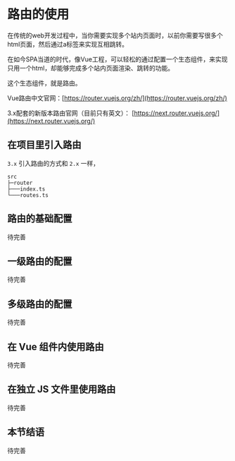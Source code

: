 # 路由的使用

在传统的web开发过程中，当你需要实现多个站内页面时，以前你需要写很多个html页面，然后通过a标签来实现互相跳转。

在如今SPA当道的时代，像Vue工程，可以轻松的通过配置一个生态组件，来实现只用一个html，却能够完成多个站内页面渲染、跳转的功能。

这个生态组件，就是路由。

Vue路由中文官网：[https://router.vuejs.org/zh/](https://router.vuejs.org/zh/)

3.x配套的新版本路由官网（目前只有英文）： [https://next.router.vuejs.org/](https://next.router.vuejs.org/)

## 在项目里引入路由

`3.x` 引入路由的方式和 `2.x` 一样，

```
src
├─router
├───index.ts
└───routes.ts
```

## 路由的基础配置

待完善

## 一级路由的配置

待完善

## 多级路由的配置

待完善

## 在 Vue 组件内使用路由

待完善

## 在独立 JS 文件里使用路由

待完善

## 本节结语

待完善